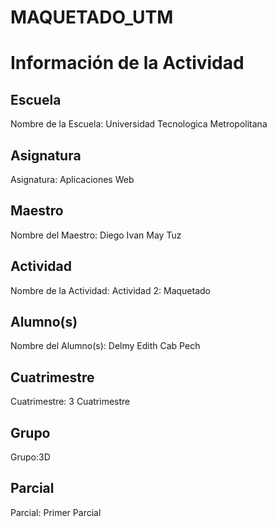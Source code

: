 # MAQUETADO_UTM
# Información de la Actividad

## Escuela
Nombre de la Escuela: Universidad Tecnologica Metropolitana

## Asignatura
Asignatura: Aplicaciones Web

## Maestro
Nombre del Maestro: Diego Ivan May Tuz

## Actividad
Nombre de la Actividad: Actividad 2: Maquetado

## Alumno(s)
Nombre del Alumno(s): Delmy Edith Cab Pech

## Cuatrimestre
Cuatrimestre: 3 Cuatrimestre

## Grupo
Grupo:3D

## Parcial
Parcial: Primer Parcial
